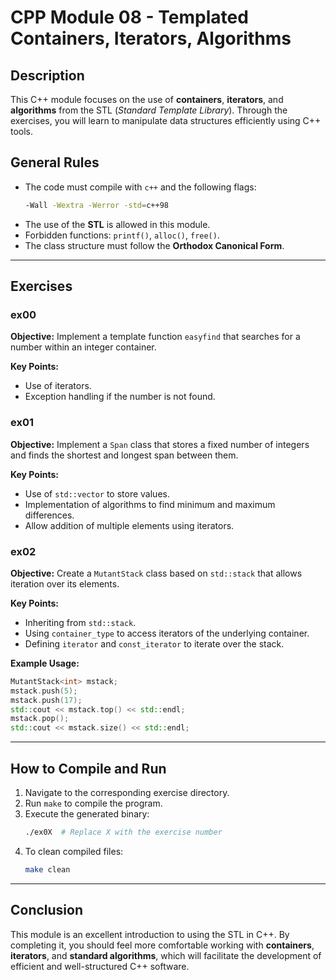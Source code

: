 # CPP Module 08 - Templated Containers, Iterators, Algorithms

## Description
This C++ module focuses on the use of **containers**, **iterators**, and **algorithms** from the STL (*Standard Template Library*). Through the exercises, you will learn to manipulate data structures efficiently using C++ tools.

## General Rules
- The code must compile with `c++` and the following flags:
  ```sh
  -Wall -Wextra -Werror -std=c++98
  ```
- The use of the **STL** is allowed in this module.
- Forbidden functions: `printf()`, `alloc()`, `free()`.
- The class structure must follow the **Orthodox Canonical Form**.

---

## Exercises
### **ex00**
**Objective:** Implement a template function `easyfind` that searches for a number within an integer container.

**Key Points:**
- Use of iterators.
- Exception handling if the number is not found.

### **ex01**
**Objective:** Implement a `Span` class that stores a fixed number of integers and finds the shortest and longest span between them.

**Key Points:**
- Use of `std::vector` to store values.
- Implementation of algorithms to find minimum and maximum differences.
- Allow addition of multiple elements using iterators.

### **ex02**
**Objective:** Create a `MutantStack` class based on `std::stack` that allows iteration over its elements.

**Key Points:**
- Inheriting from `std::stack`.
- Using `container_type` to access iterators of the underlying container.
- Defining `iterator` and `const_iterator` to iterate over the stack.

**Example Usage:**
```cpp
MutantStack<int> mstack;
mstack.push(5);
mstack.push(17);
std::cout << mstack.top() << std::endl;
mstack.pop();
std::cout << mstack.size() << std::endl;
```

---

## How to Compile and Run
1. Navigate to the corresponding exercise directory.
2. Run `make` to compile the program.
3. Execute the generated binary:
   ```sh
   ./ex0X  # Replace X with the exercise number
   ```
4. To clean compiled files:
   ```sh
   make clean
   ```

---

## Conclusion
This module is an excellent introduction to using the STL in C++. By completing it, you should feel more comfortable working with **containers**, **iterators**, and **standard algorithms**, which will facilitate the development of efficient and well-structured C++ software.

